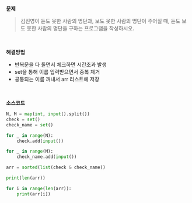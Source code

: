 **문제**

> 김진영이 듣도 못한 사람의 명단과, 보도 못한 사람의 명단이 주어질 때, 듣도 보도 못한 사람의 명단을 구하는 프로그램을 작성하시오.

</br>

**해결방법**

- 반복문을 다 돌면서 체크하면 시간초과 발생
- set을 통해 이름 입력받으면서 중복 제거
- 공통되는 이름 꺼내서 arr 리스트에 저장

</br>

**소스코드**

```python
N, M = map(int, input().split())
check = set()
check_name = set()

for _ in range(N):
    check.add(input())

for _ in range(M):
    check_name.add(input())

arr = sorted(list(check & check_name))

print(len(arr))

for i in range(len(arr)):
    print(arr[i])
```

